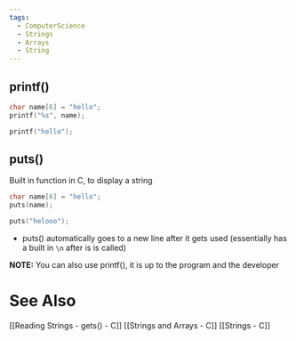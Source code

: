 ```yaml
---
tags:
  - ComputerScience
  - Strings
  - Arrays
  - String
---
```

## printf()
```c showlinenumbers
char name[6] = "hello";
printf("%s", name);
```

```c showlinenumbers
printf("hello");
```

## puts()
Built in function in C, to display a string
```c showlinenumbers
char name[6] = "hello";
puts(name);
```

```c showlinenumbers
puts("helooo");
```

- puts() automatically goes to a new line after it gets used
	(essentially has a built in `\n` after is is called)

**NOTE:** You can also use printf(), it is up to the program and the developer

# See Also
[[Reading Strings - gets() - C]]
[[Strings and Arrays - C]]
[[Strings - C]]